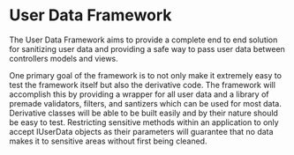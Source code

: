 User Data Framework
========

The User Data Framework aims to provide a complete end to end solution for sanitizing user data and providing a safe way to pass user data between controllers models and views.

One primary goal of the framework is to not only make it extremely easy to test the framework itself but also the derivative code. The framework will accomplish this by providing a wrapper for all user data and a library of premade validators, filters, and santizers which can be used for most data. Derivative classes will be able to be built easily and by their nature should be easy to test. Restricting sensitive methods within an application to only accept IUserData objects as their parameters will guarantee that no data makes it to sensitive areas without first being cleaned.